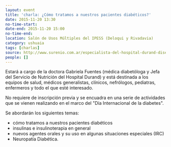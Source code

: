 ```yaml
---
layout: event 
title: 'charla: ¿Cómo tratamos a nuestros pacientes diabéticos?'
date: 2015-11-20 13:30
no-time-start: 
date-end: 2015-11-20 15:00
no-time-end: 
location: Salón de Usos Múltiples del IPESS (Deloqui y Rivadavia)
category: ushuaia
tags: [charlas]
source: http://www.surenio.com.ar/especialista-del-hospital-durand-disertara-en-ushuaia-sobre-la-diabetes/
people: []
---
```


Estará a cargo de la doctora Gabriela Fuentes (médica diabetóloga y Jefa del Servicio de Nutrición del Hospital Durand) y está destinada a los equipos de salud, médicos generalistas, clínicos, nefrólogos, pediatras, enfermeros y todo el que esté interesado.

No requiere de inscripción previa y se encuadra en una serie de actividades que se vienen realizando en el marco del "Día Internacional de la diabetes".

Se abordarán los siguientes temas: 

- cómo tratamos a nuestros pacientes diabéticos
- insulinas e insulinoterapia en general
- nuevos agentes orales y su uso en algunas situaciones especiales (IRC) 
- Neuropatía Diabética.


